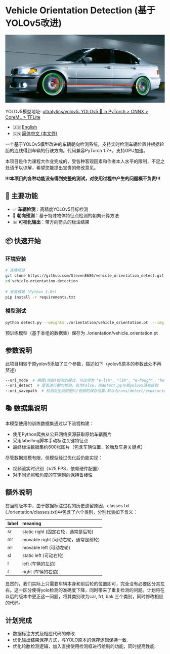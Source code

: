 # Vehicle Orientation Detection (基于YOLOv5改进)

![项目封面图](./orientation/cover.jpg) 

YOLOv5模型地址: [ultralytics/yolov5: YOLOv5 🚀 in PyTorch > ONNX > CoreML > TFLite](https://github.com/ultralytics/yolov5)

- 🇺🇸 [English ](./README.md)
- 🇨🇳 [简体中文 (本文件)](./readme.zh-CN.md)

一个基于YOLOv5模型改进的车辆朝向检测系统，支持实时检测车辆位置并根据轮胎的连线得到车辆的行驶方向。代码兼容PyTorch 1.7+，支持GPU加速。

本项目是作为课程大作业完成的，受各种客观因素和作者本人水平的限制，不足之处请予以谅解，希望您能提出宝贵的修改意见。

**!!!**本项目的各种功能没有得到完整的测试，对使用过程中产生的问题概不负责**!!!**

## 🚀 主要功能
- ✅ **车辆检测**：高精度YOLOv5目标检测
- 🧭 **朝向预测**：基于特殊物体特征点检测的朝向计算方法
- 📊 **可视化输出**：带方向箭头的标注结果

## 📦 快速开始

### 环境安装
```bash
# 克隆项目
git clone https://github.com/Steven8686/vehicle_orientation_detect.git
cd vehicle-orientation-detection

# 安装依赖 (Python 3.8+)
pip install -r requirements.txt
```

### 模型测试

```bash
python detect.py --weights ./orientation/vehicle_orientation.pt  --img 640 --conf 0.25 --source ./orientation/test_picture/test.jpg --ori_mode e-lsm
```

预训练模型（基于本组的数据集）保存为 ./orientation/vehicle_orientation.pt

## 参数说明

此项目相较于原yolov5添加了三个参数，描述如下（yolov5原本的参数此处不再赘述）

```bash
--ori_mode  # 椭圆(轮胎)检测的模式，可选项为 "e-lsm", "lsm", "e-hough", "hough"，默认为"e-lsm"
--ori_detect  # 是否进行朝向检测，若为False，则detect.py与原yolov5没有区别
--ori_savepath  # 检测后生成的图片/视频的保存位置.默认为runs/detect/expx/orientation.jpg/mp4,即保存在yolov5默认的保存路径
```

## 📚 数据集说明

本模型使用的训练数据集通过以下流程构建：
- 使用Python爬虫从公开网络资源获取原始车辆图片
- 采用labelImg脚本手动标注关键特征点
- 最终标注数据集约600张图片（包含车辆位置、轮胎及车身关键点）

尽管数据规模有限，但模型经过优化后仍能实现：
- 视频流实时识别（≥25 FPS，依赖硬件配置）
- 对不同光照和角度的车辆朝向保持鲁棒性

## 额外说明

在当前版本中，由于数据标注过程的历史遗留原因，classes.txt (./orientation/classes.txt)中包含了六个类别，分别代表如下含义：

| label | meaning                              |
| :---- | :----------------------------------- |
| sr    | static right (固定右轮，通常是后轮)  |
| mr    | movable right (可动右轮，通常是前轮) |
| ml    | movable left (可动左轮)              |
| sl    | static left (可动右轮)               |
| l     | left (车辆的左边)                    |
| r     | right (车辆的右边)                   |

显然的，我们实际上只需要车辆本身和前后轮的位置即可，完全没有必要区分其左右。这一区分使得yolo检测的准确度下降，同时带来了重复检测的问题。计划将在以后的版本中更正这一问题，将其类别改为car, frt, bak 三个类别，同时修改相应的代码。

## 计划完成

- 数据标注方式及相应代码的修改.
- 优化输出结果保存方式，与YOLO原本的保存逻辑保持一致.
- 优化轮胎检测逻辑，加入直接使用检测框进行绘制的功能，同时提高性能.
